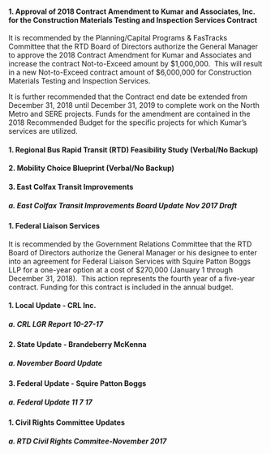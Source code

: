 #### 1. Approval of 2018 Contract Amendment to Kumar and Associates, Inc. for the Construction Materials Testing and Inspection Services Contract

It is recommended by the Planning/Capital Programs & FasTracks Committee that the RTD Board of Directors authorize the General Manager to approve the 2018 Contract Amendment for Kumar and Associates and increase the contract Not-to-Exceed amount by $1,000,000.  This will result in a new Not-to-Exceed contract amount of $6,000,000 for Construction Materials Testing and Inspection Services.

It is further recommended that the Contract end date be extended from December 31, 2018 until December 31, 2019 to complete work on the North Metro and SERE projects. Funds for the amendment are contained in the 2018 Recommended Budget for the specific projects for which Kumar’s services are utilized.

#### 1. Regional Bus Rapid Transit (RTD) Feasibility Study (Verbal/No Backup)

#### 2. Mobility Choice Blueprint (Verbal/No Backup)

#### 3. East Colfax Transit Improvements

##### a. East Colfax Transit Improvements Board Update Nov 2017 Draft

#### 1. Federal Liaison Services

It is recommended by the Government Relations Committee that the RTD Board of Directors authorize the General Manager or his designee to enter into an agreement for Federal Liaison Services with Squire Patton Boggs LLP for a one-year option at a cost of $270,000 (January 1 through December 31, 2018).  This action represents the fourth year of a five-year contract. Funding for this contract is included in the annual budget.

#### 1. Local Update - CRL Inc.

##### a. CRL LGR Report 10-27-17

#### 2. State Update - Brandeberry McKenna

##### a. November Board Update

#### 3. Federal Update - Squire Patton Boggs

##### a. Federal Update 11 7 17

#### 1. Civil Rights Committee Updates

##### a. RTD Civil Rights Commitee-November 2017